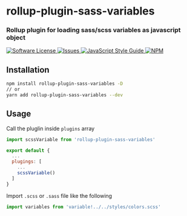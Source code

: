 # rollup-plugin-sass-variables

### Rollup plugin for loading sass/scss variables as javascript object

<a href="LICENSE">
  <img src="https://img.shields.io/badge/license-MIT-brightgreen.svg" alt="Software License" />
</a>
<a href="https://github.com/gmfun/rollup-plugin-sass-variables/issues">
  <img src="https://img.shields.io/github/issues/gmfun/rollup-plugin-sass-variables.svg" alt="Issues" />
</a>
<a href="http://standardjs.com/">
  <img src="https://img.shields.io/badge/code%20style-standard-brightgreen.svg" alt="JavaScript Style Guide" />
</a>
<a href="https://npmjs.org/package/rollup-plugin-sass-variables">
  <img src="https://img.shields.io/npm/v/rollup-plugin-sass-variables.svg?style=flat-squar" alt="NPM" />
</a>

## Installation
```bash
npm install rollup-plugin-sass-variables -D
// or
yarn add rollup-plugin-sass-variables --dev
```

## Usage
Call the pluglin inside `plugins` array

```js
import scssVariable from 'rollup-plugin-sass-variables'

export default {
  ...
  plugings: [
    ...
    scssVariable()
  ]
}
```

Import `.scss` or `.sass` file like the following

```js
import variables from 'variable!../../styles/colors.scss'
```
